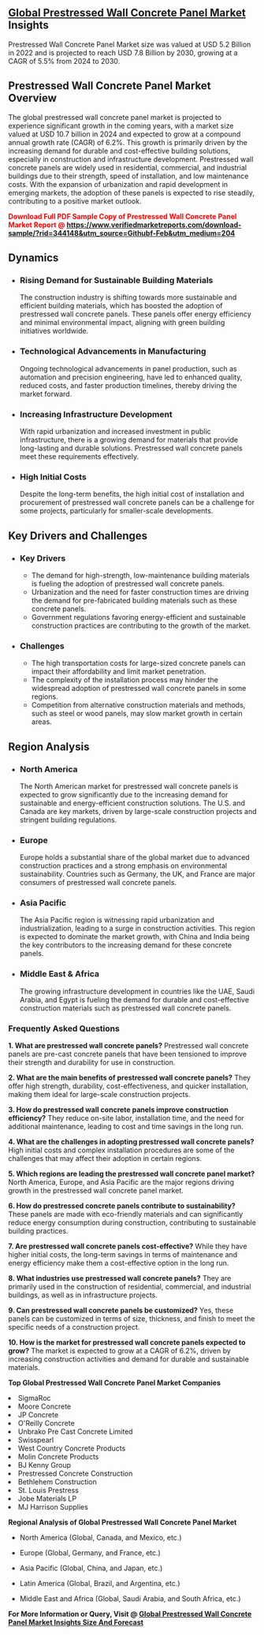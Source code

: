 <h2><a href="https://www.verifiedmarketreports.com/download-sample/?rid=344148&amp;utm_source=Githubf&amp;utm_medium=204" target="_blank">Global Prestressed Wall Concrete Panel Market</a> Insights</h2><p>Prestressed Wall Concrete Panel Market size was valued at USD 5.2 Billion in 2022 and is projected to reach USD 7.8 Billion by 2030, growing at a CAGR of 5.5% from 2024 to 2030.</p><p> <h2>Prestressed Wall Concrete Panel Market Overview</h2> <p>The global prestressed wall concrete panel market is projected to experience significant growth in the coming years, with a market size valued at USD 10.7 billion in 2024 and expected to grow at a compound annual growth rate (CAGR) of 6.2%. This growth is primarily driven by the increasing demand for durable and cost-effective building solutions, especially in construction and infrastructure development. Prestressed wall concrete panels are widely used in residential, commercial, and industrial buildings due to their strength, speed of installation, and low maintenance costs. With the expansion of urbanization and rapid development in emerging markets, the adoption of these panels is expected to rise steadily, contributing to a positive market outlook.</p> <p><strong><p><span class=""><span style="color: #ff0000;"><strong>Download Full PDF Sample Copy of Prestressed Wall Concrete Panel Market Report</strong> @ </span><a href="https://www.verifiedmarketreports.com/download-sample/?rid=344148&amp;utm_source=Githubf-Feb&amp;utm_medium=204" target="_blank">https://www.verifiedmarketreports.com/download-sample/?rid=344148&amp;utm_source=Githubf-Feb&amp;utm_medium=204</a></span></p></strong></p> <h2>Dynamics</h2> <ul> <li><h3>Rising Demand for Sustainable Building Materials</h3> The construction industry is shifting towards more sustainable and efficient building materials, which has boosted the adoption of prestressed wall concrete panels. These panels offer energy efficiency and minimal environmental impact, aligning with green building initiatives worldwide.</li> <li><h3>Technological Advancements in Manufacturing</h3> Ongoing technological advancements in panel production, such as automation and precision engineering, have led to enhanced quality, reduced costs, and faster production timelines, thereby driving the market forward.</li> <li><h3>Increasing Infrastructure Development</h3> With rapid urbanization and increased investment in public infrastructure, there is a growing demand for materials that provide long-lasting and durable solutions. Prestressed wall concrete panels meet these requirements effectively.</li> <li><h3>High Initial Costs</h3> Despite the long-term benefits, the high initial cost of installation and procurement of prestressed wall concrete panels can be a challenge for some projects, particularly for smaller-scale developments.</li> </ul> <h2>Key Drivers and Challenges</h2> <ul> <li><h3>Key Drivers</h3> <ul> <li>The demand for high-strength, low-maintenance building materials is fueling the adoption of prestressed wall concrete panels.</li> <li>Urbanization and the need for faster construction times are driving the demand for pre-fabricated building materials such as these concrete panels.</li> <li>Government regulations favoring energy-efficient and sustainable construction practices are contributing to the growth of the market.</li> </ul> </li> <li><h3>Challenges</h3> <ul> <li>The high transportation costs for large-sized concrete panels can impact their affordability and limit market penetration.</li> <li>The complexity of the installation process may hinder the widespread adoption of prestressed wall concrete panels in some regions.</li> <li>Competition from alternative construction materials and methods, such as steel or wood panels, may slow market growth in certain areas.</li> </ul> </li> </ul> <h2>Region Analysis</h2> <ul> <li><h3>North America</h3> The North American market for prestressed wall concrete panels is expected to grow significantly due to the increasing demand for sustainable and energy-efficient construction solutions. The U.S. and Canada are key markets, driven by large-scale construction projects and stringent building regulations.</li> <li><h3>Europe</h3> Europe holds a substantial share of the global market due to advanced construction practices and a strong emphasis on environmental sustainability. Countries such as Germany, the UK, and France are major consumers of prestressed wall concrete panels.</li> <li><h3>Asia Pacific</h3> The Asia Pacific region is witnessing rapid urbanization and industrialization, leading to a surge in construction activities. This region is expected to dominate the market growth, with China and India being the key contributors to the increasing demand for these concrete panels.</li> <li><h3>Middle East & Africa</h3> The growing infrastructure development in countries like the UAE, Saudi Arabia, and Egypt is fueling the demand for durable and cost-effective construction materials such as prestressed wall concrete panels.</li> </ul> <h3>Frequently Asked Questions</h3> <p><strong>1. What are prestressed wall concrete panels?</strong> Prestressed wall concrete panels are pre-cast concrete panels that have been tensioned to improve their strength and durability for use in construction.</p> <p><strong>2. What are the main benefits of prestressed wall concrete panels?</strong> They offer high strength, durability, cost-effectiveness, and quicker installation, making them ideal for large-scale construction projects.</p> <p><strong>3. How do prestressed wall concrete panels improve construction efficiency?</strong> They reduce on-site labor, installation time, and the need for additional maintenance, leading to cost and time savings in the long run.</p> <p><strong>4. What are the challenges in adopting prestressed wall concrete panels?</strong> High initial costs and complex installation procedures are some of the challenges that may affect their adoption in certain regions.</p> <p><strong>5. Which regions are leading the prestressed wall concrete panel market?</strong> North America, Europe, and Asia Pacific are the major regions driving growth in the prestressed wall concrete panel market.</p> <p><strong>6. How do prestressed concrete panels contribute to sustainability?</strong> These panels are made with eco-friendly materials and can significantly reduce energy consumption during construction, contributing to sustainable building practices.</p> <p><strong>7. Are prestressed wall concrete panels cost-effective?</strong> While they have higher initial costs, the long-term savings in terms of maintenance and energy efficiency make them a cost-effective option in the long run.</p> <p><strong>8. What industries use prestressed wall concrete panels?</strong> They are primarily used in the construction of residential, commercial, and industrial buildings, as well as in infrastructure projects.</p> <p><strong>9. Can prestressed wall concrete panels be customized?</strong> Yes, these panels can be customized in terms of size, thickness, and finish to meet the specific needs of a construction project.</p> <p><strong>10. How is the market for prestressed wall concrete panels expected to grow?</strong> The market is expected to grow at a CAGR of 6.2%, driven by increasing construction activities and demand for durable and sustainable materials.</p> </p><p><strong>Top Global Prestressed Wall Concrete Panel Market Companies</strong></p><div data-test-id=""><p><li>SigmaRoc</li><li> Moore Concrete</li><li> JP Concrete</li><li> O'Reilly Concrete</li><li> Unbrako Pre Cast Concrete Limited</li><li> Swisspearl</li><li> West Country Concrete Products</li><li> Molin Concrete Products</li><li> BJ Kenny Group</li><li> Prestressed Concrete Construction</li><li> Bethlehem Construction</li><li> St. Louis Prestress</li><li> Jobe Materials LP</li><li> MJ Harrison Supplies</li></p><div><strong>Regional Analysis of&nbsp;Global Prestressed Wall Concrete Panel Market</strong></div><ul><li dir="ltr"><p dir="ltr">North America&nbsp;(Global, Canada, and Mexico, etc.)</p></li><li dir="ltr"><p dir="ltr">Europe (Global, Germany, and France, etc.)</p></li><li dir="ltr"><p dir="ltr">Asia Pacific&nbsp;(Global, China, and Japan, etc.)</p></li><li dir="ltr"><p dir="ltr">Latin America&nbsp;(Global, Brazil, and Argentina, etc.)</p></li><li dir="ltr">Middle East and Africa&nbsp;(Global, Saudi Arabia, and South Africa, etc.)</li></ul><p><strong>For More Information or Query, Visit @&nbsp;</strong><strong><a href="https://www.verifiedmarketreports.com/product/prestressed-wall-concrete-panel-market/?utm_source=Githubf&amp;utm_medium=204" target="_blank">Global Prestressed Wall Concrete Panel Market Insights Size And Forecast</a></strong></p></div>
